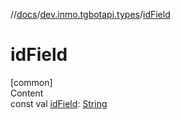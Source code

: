 //[docs](../../index.md)/[dev.inmo.tgbotapi.types](index.md)/[idField](id-field.md)



# idField  
[common]  
Content  
const val [idField](id-field.md): [String](https://kotlinlang.org/api/latest/jvm/stdlib/kotlin/-string/index.html)  



